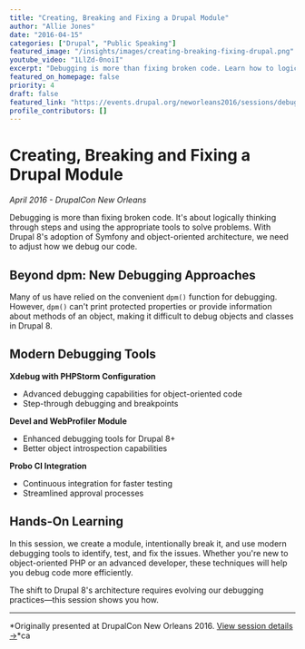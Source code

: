 ```yaml
---
title: "Creating, Breaking and Fixing a Drupal Module"
author: "Allie Jones"
date: "2016-04-15"
categories: ["Drupal", "Public Speaking"]
featured_image: "/insights/images/creating-breaking-fixing-drupal.png"
youtube_video: "1LlZd-0noiI"
excerpt: "Debugging is more than fixing broken code. Learn how to logically think through steps and use the right tools to solve problems in Drupal 8's object-oriented architecture."
featured_on_homepage: false
priority: 4
draft: false
featured_link: "https://events.drupal.org/neworleans2016/sessions/debugging-during-development-creating-breaking-and-fixing-module"
profile_contributors: []
---
```


# Creating, Breaking and Fixing a Drupal Module

*April 2016 - DrupalCon New Orleans*

Debugging is more than fixing broken code. It's about logically thinking through steps and using the appropriate tools to solve problems. With Drupal 8's adoption of Symfony and object-oriented architecture, we need to adjust how we debug our code.


## Beyond dpm: New Debugging Approaches

Many of us have relied on the convenient `dpm()` function for debugging. However, `dpm()` can't print protected properties or provide information about methods of an object, making it difficult to debug objects and classes in Drupal 8.

## Modern Debugging Tools

**Xdebug with PHPStorm Configuration**
- Advanced debugging capabilities for object-oriented code
- Step-through debugging and breakpoints

**Devel and WebProfiler Module**
- Enhanced debugging tools for Drupal 8+
- Better object introspection capabilities

**Probo CI Integration**
- Continuous integration for faster testing
- Streamlined approval processes

## Hands-On Learning

In this session, we create a module, intentionally break it, and use modern debugging tools to identify, test, and fix the issues. Whether you're new to object-oriented PHP or an advanced developer, these techniques will help you debug code more efficiently.

The shift to Drupal 8's architecture requires evolving our debugging practices—this session shows you how.

---

*Originally presented at DrupalCon New Orleans 2016. [View session details →](https://events.drupal.org/neworleans2016/sessions/debugging-during-development-creating-breaking-and-fixing-module)*ca